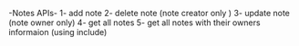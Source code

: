 -Notes APIs-
1- add note
2- delete note (note creator only )
3- update note (note owner only)
4- get all notes
5- get all notes with their owners informaion (using include)
